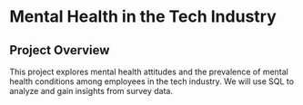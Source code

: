 # Mental Health in the Tech Industry

## Project Overview
This project explores mental health attitudes and the prevalence of mental health conditions among employees in the tech industry. 
We will use SQL to analyze and gain insights from survey data.

